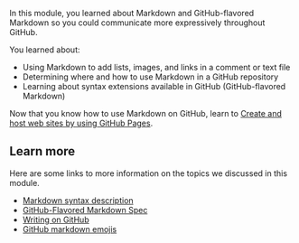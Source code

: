 In this module, you learned about Markdown and GitHub-flavored Markdown so you could communicate more expressively throughout GitHub.

You learned about:

- Using Markdown to add lists, images, and links in a comment or text file
- Determining where and how to use Markdown in a GitHub repository
- Learning about syntax extensions available in GitHub (GitHub-flavored Markdown)

Now that you know how to use Markdown on GitHub, learn to [Create and host web sites by using GitHub Pages](/learn/modules/create-host-web-sites-github-pages/).

## Learn more

Here are some links to more information on the topics we discussed in this module.

- [Markdown syntax description](https://daringfireball.net/projects/markdown/syntax?azure-portal=true)
- [GitHub-Flavored Markdown Spec](https://github.github.com/gfm/?azure-portal=true)
- [Writing on GitHub](https://help.github.com/en/github/writing-on-github?azure-portal=true)
- [GitHub markdown emojis](https://gist.github.com/rxaviers/7360908?azure-portal=true)